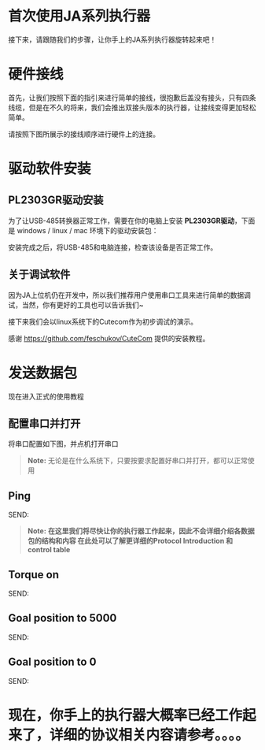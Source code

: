 ﻿# 首次使用JA系列执行器

接下来，请跟随我们的步骤，让你手上的JA系列执行器旋转起来吧！

# 硬件接线

首先，让我们按照下面的指引来进行简单的接线，很抱歉后盖没有接头，只有四条线缆，但是在不久的将来，我们会推出双接头版本的执行器，让接线变得更加轻松简单。

请按照下图所展示的接线顺序进行硬件上的连接。

# 驱动软件安装

## PL2303GR驱动安装

为了让USB-485转换器正常工作，需要在你的电脑上安装 **PL2303GR驱动**，下面是 windows / linux / mac 环境下的驱动安装包：

安装完成之后，将USB-485和电脑连接，检查该设备是否正常工作。

## 关于调试软件

因为JA上位机仍在开发中，所以我们推荐用户使用串口工具来进行简单的数据调试，当然，你有更好的工具也可以告诉我们~

接下来我们会以linux系统下的Cutecom作为初步调试的演示。

感谢 https://github.com/feschukov/CuteCom 提供的安装教程。


# 发送数据包
现在进入正式的使用教程
## 配置串口并打开
将串口配置如下图，并点机打开串口
> **Note:** 无论是在什么系统下，只要按要求配置好串口并打开，都可以正常使用
## Ping
SEND:

> **Note:** **在这里我们将尽快让你的执行器工作起来，因此不会详细介绍各数据包的结构和内容
> 在此处可以了解更详细的Protocol Introduction 和 control table**
## Torque on 

SEND:

## Goal position to 5000

SEND:

## Goal position to 0

SEND:

# 现在，你手上的执行器大概率已经工作起来了，详细的协议相关内容请参考。。。。

